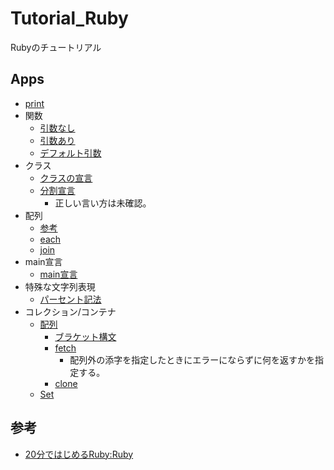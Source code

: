 # Tutorial_Ruby
Rubyのチュートリアル

## Apps

- [print](./app/01_print.rb)
- 関数
    - [引数なし](./app/02_function.rb)
    - [引数あり](./app/03_function.rb)
    - [デフォルト引数](./app/04_function.rb)
- クラス
    - [クラスの宣言](./app/05_class.rb)
    - [分割宣言](./app/06_class.rb)
        - 正しい言い方は未確認。
 - 配列
    - [参考](https://www.ruby-lang.org/ja/documentation/quickstart/3/)
    - [each](./app/07_list_each.rb)
    - [join](./app/08_list_join.rb)
- main宣言
    - [main宣言](./app/09_main.rb)
- 特殊な文字列表現
    - [パーセント記法](./app/10_parcent.rb)
- コレクション/コンテナ
    - [配列](./app/11_list.rb)
        - [ブラケット構文](./app/12_bracket.rb)
        - [fetch](./app/13_list_fetch.rb)
            - 配列外の添字を指定したときにエラーにならずに何を返すかを指定する。
        - [clone](./app/14_list_clone.rb)
    - [Set](./app/15_set.rb)

## 参考

- [20分ではじめるRuby:Ruby](https://www.ruby-lang.org/ja/documentation/quickstart/)